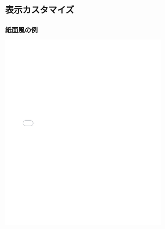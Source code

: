# 表示カスタマイズ

## 紙面風の例

<div class="d3685e5688df383de2d96a936c6dc2ba">
<iframe src="/examples/book.html" frameborder="0" width="100%" height="600" />
<!-- ../.vuepress/public/examples/book.html -->
</div>
<a href="/examples/book.html" target="_blank">上のサンプルを単体で開く</a>

<style lang="stylus">
.d3685e5688df383de2d96a936c6dc2ba
  display: flex
  justify-content: center
  align-items: center
  iframe
    // border: 1px solid blue
</style>

::: tip
* sp_digit_label_variant の値で右側の座標を「漢字」「数字」「アルファベット」に変更できる
* 線の太さに関する sp_grid_inner_stroke と sp_grid_outer_stroke は設定値によってかなり印象が変わるためお好みで調整しよう
* さらにカスタマイズしたい場合はスタイルエディタを使おう
:::
